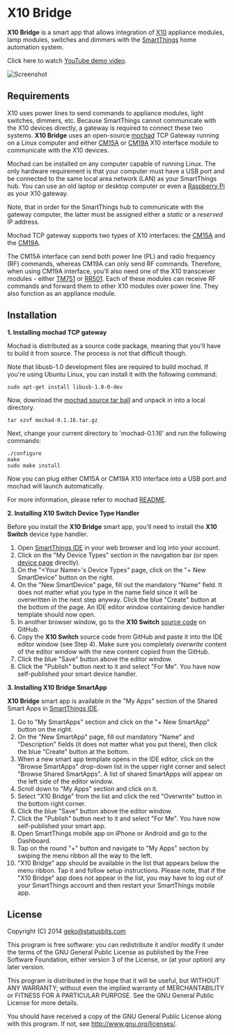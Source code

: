 X10 Bridge
==========

**X10 Bridge** is a smart app that allows integration of
[X10](http://www.x10.com/x10-basics.html) appliance modules, lamp modules,
switches and dimmers with the [SmartThings](http://fbuy.me/bb9pe) home
automation system.

Click here to watch [YouTube demo video](http://youtu.be/laCar-03Jq4).

![Screenshot](http://statusbits.github.io/images/X10Bridge-01.jpg)

Requirements
------------

X10 uses power lines to send commands to appliance modules, light switches,
dimmers, etc. Because SmartThings cannot communicate with the X10 devices
directly, a gateway is required to connect these two systems. **X10 Bridge**
uses an open-source [mochad](http://sourceforge.net/projects/mochad/) TCP
Gateway running on a Linux computer and either
[CM15A](http://www.x10.com/cm15a-module.html) or
[CM19A](http://www.x10.com/cm19a.html) X10 interface module to communicate
with the X10 devices.

Mochad can be installed on any computer capable of running Linux. The only
hardware requirement is that your computer must have a USB port and be
connected to the same local area network (LAN) as your SmartThings hub. You
can use an old laptop or desktop computer or even a
[Raspberry Pi](http://x10linux.blogspot.com/2012/08/installing-mochad-on-raspberry-pi.html)
as your X10 gateway.

Note, that in order for the SmartThings hub to communicate with the gateway
computer, the latter must be assigned either a *static* or a *reserved* IP
address.

Mochad TCP gateway supports two types of X10 interfaces: the
[CM15A](http://www.x10.com/cm15a-module.html) and the
[CM19A](http://www.x10.com/cm19a.html).

The CM15A interface can send both power line (PL) and radio frequency (RF)
commands, whereas CM19A can only send RF commands. Therefore, when using
CM19A interface, you'll also need one of the X10 transceiver modules - either
[TM751](http://www.x10.com/tm751.html) or [RR501](http://www.x10.com/rr501.html).
Each of these modules can receive RF commands and forward them to other X10
modules over power line. They also function as an appliance module.


Installation
------------

**1. Installing mochad TCP gateway**

Mochad is distributed as a source code package, meaning that you'll have to
build it from source. The process is not that difficult though.

Note that libusb-1.0 development files are required to build mochad. If you're
using Ubuntu Linux, you can install it with the following command:

    sudo apt-get install libusb-1.0-0-dev

Now, download the
[mochad source tar ball](http://sourceforge.net/projects/mochad/files/latest/download?source=files)
and unpack in into a local directory.

    tar xzvf mochad-0.1.16.tar.gz

Next, change your current directory to 'mochad-0.1.16' and run the following
commands:

    ./configure
    make
    sudo make install

Now you can plug either CM15A or CM19A X10 interface into a USB port and
mochad will launch automatically.

For more information, please refer to mochad
[README](http://sourceforge.net/p/mochad/code/ci/master/tree/).

**2. Installing X10 Switch Device Type Handler**

Before you install the **X10 Bridge** smart app, you'll need to install the
**X10 Switch** device type handler.

1. Open [SmartThings IDE](https://graph.api.smartthings.com) in your web
browser and log into your account.
2. Click on the "My Device Types" section in the navigation bar (or open
[device page](https://graph.api.smartthings.com/ide/devices) directly).
3. On the "\<Your Name\>'s Device Types" page, click on the "+ New SmartDevice"
button on the right.
4. On the "New SmartDevice" page, fill out the mandatory "Name" field. It does
not matter what you type in the name field since it will be overwritten in the
next step anyway. Click the blue "Create" button at the bottom of the page. An
IDE editor window containing device handler template should now open.
5. In another browser window, go to the **X10 Switch**
[source code](https://github.com/statusbits/smartthings/blob/master/X10Bridge/X10_Switch.device.groovy)
on GitHub.
6. Copy the **X10 Switch** source code from GitHub and paste it into the
IDE editor window (see Step 4). Make sure you completely *overwrite*
content of the editor window with the new content copied from the GitHub.
7. Click the blue "Save" button above the editor window.
8. Click the "Publish" button next to it and select "For Me". You have now
self-published your smart device handler.


**3. Installing X10 Bridge SmartApp**

**X10 Bridge** smart app is available in the "My Apps" section of the Shared
Smart Apps in [SmartThings IDE](https://graph.api.smartthings.com).

1. Go to "My SmartApps" section and click on the "+ New SmartApp" button on
the right.
2. On the "New SmartApp" page, fill out mandatory "Name" and "Description"
fields (it does not matter what you put there), then click the blue "Create"
button at the bottom.
3. When a new smart app template opens in the IDE editor, click on the "Browse
SmartApps" drop-down list in the upper right corner and select "Browse Shared
SmartApps". A list of shared SmartApps will appear on the left side of the
editor window.
4. Scroll down to "My Apps" section and click on it.
5. Select "X10 Bridge" from the list and click the red "Overwrite" button in
the bottom right corner.
6. Click the blue "Save" button above the editor window.
7. Click the "Publish" button next to it and select "For Me". You have now
self-published your smart app.
8. Open SmartThings mobile app on iPhone or Android and go to the Dashboard.
9. Tap on the round "+" button and navigate to "My Apps" section by swiping
the menu ribbon all the way to the left. 
10. "X10 Bridge" app should be available in the list that appears below the
menu ribbon. Tap it and follow setup instructions. Please note, that if the
"X10 Bridge" app does not appear in the list, you may have to *log out* of
your SmartThings account and then restart your SmartThings mobile app.


License
-------

Copyright (C) 2014 geko@statusbits.com

This program is free software: you can redistribute it and/or modify it
under the terms of the GNU General Public License as published by the Free
Software Foundation, either version 3 of the License, or (at your option)
any later version.

This program is distributed in the hope that it will be useful, but
WITHOUT ANY WARRANTY; without even the implied warranty of MERCHANTABILITY
or FITNESS FOR A PARTICULAR PURPOSE.  See the GNU General Public License
for more details.

You should have received a copy of the GNU General Public License along
with this program.  If not, see <http://www.gnu.org/licenses/>.
